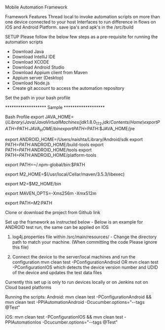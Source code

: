 Mobile Automation Framework

Framework Features
Thread local to invoke automation scripts on more than one device connected to your host
Interfaces to run difference in flows on iOS and Android Platform.
save ipa's and apk's in the /src/build 


SETUP
Please follow the below few steps as a pre-requisite for running the automation scripts 

- Download Java
- Download IntelliJ IDE
- Download XCODE
- Download Android Studio
- Download Appium client from Maven 
- Appium server (Desktop)
- Download Node.js
- Create git account to access the automation repository

Set the path in your bash profile

******************* Sample ******************* 

Bash Profile
export JAVA_HOME=$(/Library/Java/JavaVirtualMachines/jdk1.8.0_172.jdk/Contents/Home)
export PATH=$PATH:$JAVA_HOME/bin
export PATH=$PATH:$JAVA_HOME/jre

export ANDROID_HOME=/Users/naishta/Library/Android/sdk
export PATH=$PATH:$ANDROID_HOME/build-tools
export PATH=$PATH:$ANDROID_HOME/tools
export PATH=$PATH:$ANDROID_HOME/platform-tools

export PATH=~/.npm-global/bin:$PATH

export M2_HOME=$(/usr/local/Cellar/maven/3.5.3/libexec)

export M2=$M2_HOME/bin

export MAVEN_OPTS=-Xms256m -Xmx512m

export PATH=$M2:$PATH


Clone or download the project from Github link

Set up the framework as instructed below - 
Below is an example for ANDROID test run, the same can be applied on IOS

1) log4j.properties file within /src/main/resources/ - Change the directory path to match your machine.
(When committing the code Please ignore this file)

2) Connect the device to the server/local machines and run the configuration mvn clean test -PConfigurationAndroid OR mvn clean test -PConfigurationIOS
which detects the device version number and UDID of the device and updates the test data files

Currently this set up is only to run devices locally or on Jenkins not on Cloud based platforms


Running the scripts:
Android: mvn clean test -PConfigurationAndroid && mvn clean test -PPIAutomationAndroid -Dcucumber.options="--tags @Test"

iOS: mvn clean test -PConfigurationIOS && mvn clean test -PPIAutomationIos -Dcucumber.options="--tags @Test"

